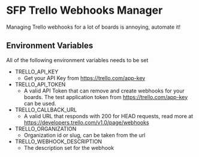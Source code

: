 # SFP Trello Webhooks Manager

Managing Trello webhooks for a lot of boards is annoying, automate it!

## Environment Variables

All of the following environment variables needs to be set

- TRELLO_API_KEY
  - Get your API Key from https://trello.com/app-key
- TRELLO_API_TOKEN
  - A valid API Token that can remove and create webhooks for your boards. The test application token from https://trello.com/app-key can be used.
- TRELLO_CALLBACK_URL
  - A valid URL that responds with 200 for HEAD requests, read more at https://developers.trello.com/v1.0/page/webhooks
- TRELLO_ORGANIZATION
  - Organization id or slug, can be taken from the url
- TRELLO_WEBHOOK_DESCRIPTION
  - The description set for the webhook
